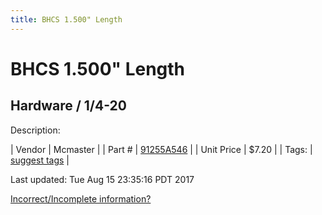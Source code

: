 ```yaml
---
title: BHCS 1.500" Length
---
```


# BHCS 1.500" Length
## Hardware / 1/4-20
Description: 	 

| Vendor | Mcmaster | 
| Part # | [91255A546](https://www.mcmaster.com/#91255A546) | 
| Unit Price | $7.20 | 
| Tags: | [suggest tags](https://docs.google.com/forms/d/e/1FAIpQLSeWyY8v3RgOty-MyWmh9U0iivNYN_molChYyS-0U-o-kOAv_g/viewform) | 

Last updated: Tue Aug 15 23:35:16 PDT 2017

 [Incorrect/Incomplete information?](https://docs.google.com/forms/d/e/1FAIpQLSeWyY8v3RgOty-MyWmh9U0iivNYN_molChYyS-0U-o-kOAv_g/viewform)